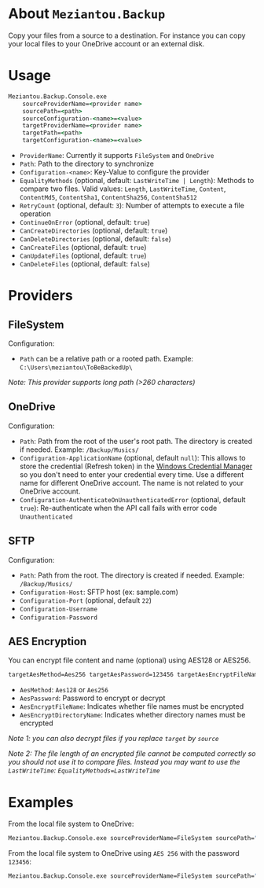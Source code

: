 # About `Meziantou.Backup`

Copy your files from a source to a destination.
For instance you can copy your local files to your OneDrive account or an external disk.

# Usage

```cmd
Meziantou.Backup.Console.exe
    sourceProviderName=<provider name>
    sourcePath=<path>
    sourceConfiguration-<name>=<value>
    targetProviderName=<provider name>
    targetPath=<path>
    targetConfiguration-<name>=<value>
```

- `ProviderName`: Currently it supports `FileSystem` and `OneDrive`
- `Path`: Path to the directory to synchronize
- `Configuration-<name>`: Key-Value to configure the provider
- `EqualityMethods` (optional, default: `LastWriteTime | Length`): Methods to compare two files. Valid values: `Length`, `LastWriteTime`, `Content`, `ContentMd5`, `ContentSha1`, `ContentSha256`, `ContentSha512`
- `RetryCount` (optional, default: `3`): Number of attempts to execute a file operation
- `ContinueOnError` (optional, default: `true`)
- `CanCreateDirectories` (optional, default: `true`)
- `CanDeleteDirectories` (optional, default: `false`)
- `CanCreateFiles` (optional, default: `true`)
- `CanUpdateFiles` (optional, default: `true`)
- `CanDeleteFiles` (optional, default: `false`)

# Providers

## FileSystem

Configuration:

- `Path` can be a relative path or a rooted path. Example: `C:\Users\meziantou\ToBeBackedUp\`

*Note: This provider supports long path (>260 characters)*

## OneDrive

Configuration:

- `Path`: Path from the root of the user's root path. The directory is created if needed. Example: `/Backup/Musics/`
- `Configuration-ApplicationName` (optional, default `null`): This allows to store the credential (Refresh token) in the [Windows Credential Manager](http://windows.microsoft.com/en-us/windows7/what-is-credential-manager) so you don't need to enter your credential every time. Use a different name for different OneDrive account. The name is not related to your OneDrive account.
- `Configuration-AuthenticateOnUnauthenticatedError` (optional, default `true`): Re-authenticate when the API call fails with error code `Unauthenticated`

## SFTP

Configuration:
    
- `Path`: Path from the root. The directory is created if needed. Example: `/Backup/Musics/`
- `Configuration-Host`: SFTP host (ex: sample.com)
- `Configuration-Port` (optional, default `22`)
- `Configuration-Username`
- `Configuration-Password`

## AES Encryption

You can encrypt file content and name (optional) using AES128 or AES256.

```cmd
targetAesMethod=Aes256 targetAesPassword=123456 targetAesEncryptFileName=true targetAesEncryptDirectoryName=true
```

- `AesMethod`: `Aes128` or `Aes256`
- `AesPassword`: Password to encrypt or decrypt
- `AesEncryptFileName`: Indicates whether file names must be encrypted
- `AesEncryptDirectoryName`: Indicates whether directory names must be encrypted

*Note 1: you can also decrypt files if you replace `target` by `source`*

*Note 2: The file length of an encrypted file cannot be computed correctly so you should not use it to compare files. Instead you may want to use the `LastWriteTime`: `EqualityMethods=LastWriteTime`*


# Examples

From the local file system to OneDrive:
```cmd
Meziantou.Backup.Console.exe sourceProviderName=FileSystem sourcePath="C:\Users\meziantou\ToBeBackedUp" targetProviderName=OneDrive targetPath="/Backup/meziantou/" targetConfiguration-ApplicationName="Meziantou.Backup.OneDrive.Meziantou"
```

From the local file system to OneDrive using `AES 256` with the password `123456`:
```cmd
Meziantou.Backup.Console.exe sourceProviderName=FileSystem sourcePath="C:\Users\meziantou\ToBeBackedUp" targetProviderName=OneDrive targetPath="/Backup/meziantou/" targetConfiguration-ApplicationName="Meziantou.Backup.OneDrive.Meziantou" sourceProviderName=FileSystem sourcePath="C:\Users\meziantou\Desktop\New folder" targetProviderName=FileSystem targetPath="C:\Users\meziantou\Desktop\New folder - Backup" targetAesMethod=Aes256 targetAesPassword=123456 targetAesEncryptFileName=true targetAesEncryptDirectoryName=true EqualityMethods=LastWriteTime
```


